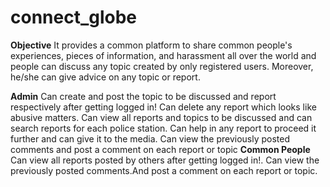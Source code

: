 # connect_globe
**Objective**
    It provides a common platform to share common people's experiences, pieces of information, and harassment all over the world and people can discuss any topic created by       only registered users. Moreover, he/she can give advice on any topic or report.
  
**Admin**
    Can create and post the topic to be discussed and report respectively after getting logged in!
    Can delete any report which looks like abusive matters.
    Can view all reports and topics to be discussed and can search reports for each police station.
    Can help in any report to proceed it further and can give it to the media.
    Can view the previously posted comments and post a comment on each report or topic
**Common People**
    Can view all reports posted by others after getting logged in!.
    Can view the previously posted comments.And post a comment on each report or topic.
